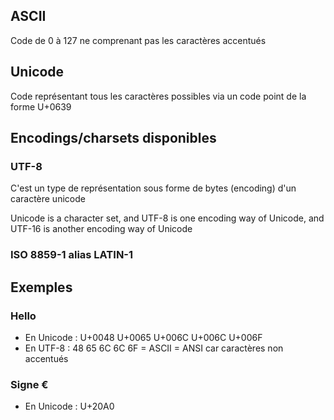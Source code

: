 ## ASCII
Code de 0 à 127 ne comprenant pas les caractères accentués

## Unicode
Code représentant tous les caractères possibles via un code point de la forme U+0639

## Encodings/charsets disponibles

### UTF-8
C'est un type de représentation sous forme de bytes (encoding) d'un caractère unicode

Unicode is a character set, and UTF-8 is one encoding way of Unicode, and UTF-16 is another encoding way of Unicode

### ISO 8859-1 alias LATIN-1

## Exemples 

### Hello
- En Unicode : U+0048 U+0065 U+006C U+006C U+006F
- En UTF-8 : 48 65 6C 6C 6F = ASCII = ANSI car caractères non accentués

### Signe €
- En Unicode  : U+20A0

